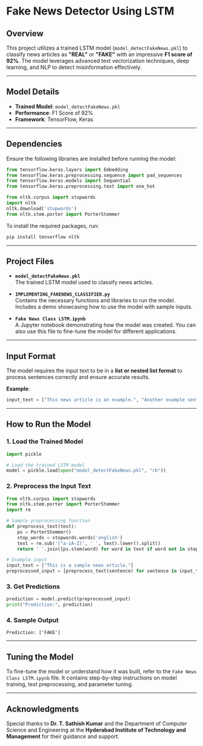 # **Fake News Detector Using LSTM**

## **Overview**

This project utilizes a trained LSTM model (`model_detectFakeNews.pkl`) to classify news articles as **"REAL"** or **"FAKE"** with an impressive **F1 score of 92%**. The model leverages advanced text vectorization techniques, deep learning, and NLP to detect misinformation effectively.

---

## **Model Details**

- **Trained Model**: `model_detectFakeNews.pkl`  
- **Performance**: F1 Score of 92%  
- **Framework**: TensorFlow, Keras

---

## **Dependencies**

Ensure the following libraries are installed before running the model:

```python
from tensorflow.keras.layers import Embedding
from tensorflow.keras.preprocessing.sequence import pad_sequences
from tensorflow.keras.models import Sequential
from tensorflow.keras.preprocessing.text import one_hot

from nltk.corpus import stopwords
import nltk
nltk.download('stopwords')
from nltk.stem.porter import PorterStemmer
```

To install the required packages, run:

```bash
pip install tensorflow nltk
```

---

## **Project Files**

- **`model_detectFakeNews.pkl`**  
  The trained LSTM model used to classify news articles.

- **`IMPLEMENTING_FAKENEWS_CLASSIFIER.py`**  
  Contains the necessary functions and libraries to run the model. Includes a demo showcasing how to use the model with sample inputs.

- **`Fake News Class LSTM.ipynb`**  
  A Jupyter notebook demonstrating how the model was created. You can also use this file to fine-tune the model for different applications.

---

## **Input Format**

The model requires the input text to be in a **list or nested list format** to process sentences correctly and ensure accurate results.

**Example**:

```python
input_text = ["This news article is an example.", "Another example sentence."]
```

---

## **How to Run the Model**

### **1. Load the Trained Model**

```python
import pickle

# Load the trained LSTM model
model = pickle.load(open("model_detectFakeNews.pkl", "rb"))
```

### **2. Preprocess the Input Text**

```python
from nltk.corpus import stopwords
from nltk.stem.porter import PorterStemmer
import re

# Sample preprocessing function
def preprocess_text(text):
    ps = PorterStemmer()
    stop_words = stopwords.words('english')
    text = re.sub('[^a-zA-Z]', ' ', text).lower().split()
    return ' '.join([ps.stem(word) for word in text if word not in stop_words])

# Example input
input_text = ["This is a sample news article."]
preprocessed_input = [preprocess_text(sentence) for sentence in input_text]
```

### **3. Get Predictions**

```python
prediction = model.predict(preprocessed_input)
print("Prediction:", prediction)
```

### **4. Sample Output**

```
Prediction: ['FAKE']
```

---

## **Tuning the Model**

To fine-tune the model or understand how it was built, refer to the `Fake News Class LSTM.ipynb` file. It contains step-by-step instructions on model training, text preprocessing, and parameter tuning.

---

## **Acknowledgments**

Special thanks to **Dr. T. Sathish Kumar** and the Department of Computer Science and Engineering at the **Hyderabad Institute of Technology and Management** for their guidance and support.
